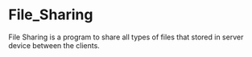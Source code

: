 # File_Sharing

File Sharing is a program to share all types of files that stored in server device between the clients.
